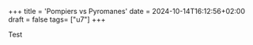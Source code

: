 +++
title = 'Pompiers vs Pyromanes'
date = 2024-10-14T16:12:56+02:00
draft = false
tags= ["u7"]
+++

Test